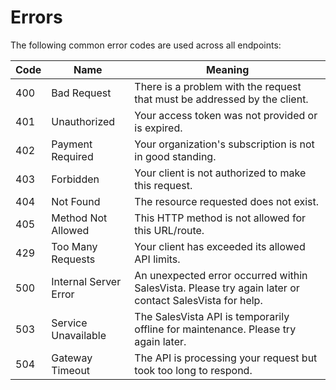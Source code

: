 # Errors

The following common error codes are used across all endpoints:


Code | Name | Meaning
---- | ---- | -------
400  | Bad Request | There is a problem with the request that must be addressed by the client.
401  | Unauthorized | Your access token was not provided or is expired.
402  | Payment Required | Your organization's subscription is not in good standing.
403  | Forbidden | Your client is not authorized to make this request.
404  | Not Found | The resource requested does not exist.
405  | Method Not Allowed | This HTTP method is not allowed for this URL/route.
429  | Too Many Requests | Your client has exceeded its allowed API limits.
500  | Internal Server Error | An unexpected error occurred within SalesVista. Please try again later or contact SalesVista for help.
503  | Service Unavailable | The SalesVista API is temporarily offline for maintenance. Please try again later.
504  | Gateway Timeout | The API is processing your request but took too long to respond.
